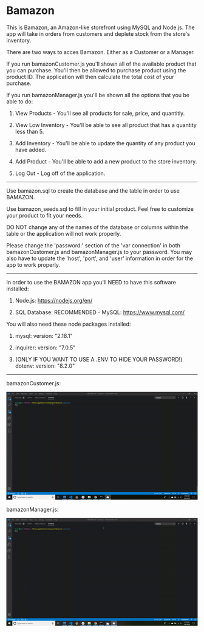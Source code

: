 # Bamazon
This is Bamazon, an Amazon-like storefront using MySQL and Node.js.  The app will take in orders from customers and deplete stock from the store's inventory.  

There are two ways to acces Bamazon.  Either as a Customer or a Manager.  

If you run bamazonCustomer.js you'll shown all of the available product that you can purchase.  You'll then be allowed to purchase product using the product ID.  The application will then calculate the total cost of your purchase.  

If you run bamazonManager.js you'll be shown all the options that you be able to do: 
1. View Products - You'll see all products for sale, price, and quantitiy.

2. View Low Inventory - You'll be able to see all product that has a quantity less than 5.

3. Add Inventory - You'll be able to update the quantity of any product you have added.

4. Add Product - You'll be able to add a new product to the store inventory.  

5. Log Out - Log off of the application.

--------

Use bamazon.sql to create the database and the table in order to use BAMAZON.  

Use bamazon_seeds.sql to fill in your initial product.  Feel free to customize your product to fit your needs.

DO NOT change any of the names of the database or columns within the table or the application will not work properly.

Please change the 'password:' section of the 'var connection' in both bamazonCustomer.js and bamazonManager.js to your password.  You may also have to update the 'host', 'port', and 'user' information in order for the app to work properly.

---------

In order to use the BAMAZON app you'll NEED to have this software installed:

1. Node.js: https://nodejs.org/en/

2. SQL Database: RECOMMENDED - MySQL: https://www.mysql.com/

You will also need these node packages installed:

1. mysql: version: "2.18.1"

2. inquirer: version: "7.0.5" 

3. (ONLY IF YOU WANT TO USE A .ENV TO HIDE YOUR PASSWORD!) dotenv: version: "8.2.0"

---------

bamazonCustomer.js:

![](images/bamazonCustomerGif.gif)

bamazonManager.js:

![](images/bamazonManagerGif.gif)


